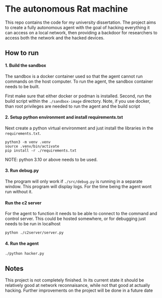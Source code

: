 # The autonomous Rat machine

This repo contains the code for my university dissertation. The project aims to create a fully autonomous agent with the goal of hacking everything it can access on a local network, then providing a backdoor for researchers to access both the network and the hacked devices.


## How to run


#### 1. Build the sandbox

The sandbox is a docker container used so that the agent cannot run commands on the host computer. To run the agent, the sandbox container needs to be built.

First make sure that either docker or podman is installed.
Second, run the build script within the `./sandbox-image` directory. Note, if you use docker, than root privileges are needed to run the agent and the build script

#### 2. Setup python environment and install requirements.txt

Next create a python virtual environment and just install the libraries in the `requirements.txt`.

```
python3 -m venv .venv
source .venv/bin/activate
pip install -r ./requirements.txt
```

NOTE: python 3.10 or above needs to be used.


#### 3. Run debug.py

The program will only work if `./src/debug.py` is running in a separate window. This program will display logs. For the time being the agent wont run without it.

#### Run the c2 server

For the agent to function it needs to be able to connect to the command and control server. This could be hosted somewhere, or for debugging just needs to be run in localhost
```
python ./c2server/server.py
```

#### 4. Run the agent

```
./python hacker.py
```

## Notes

This project is not completely finished. In its current state it should be relatively good at network reconnaisance, while not that good at actually hacking. Further improvements on the project will be done in a future date
